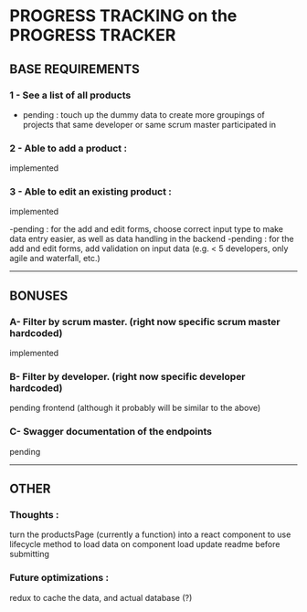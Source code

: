 # PROGRESS TRACKING on the PROGRESS TRACKER

## BASE REQUIREMENTS

### 1 - See a list of all products 
- pending : touch up the dummy data to create more groupings of projects that same developer or same scrum master participated in

### 2 - Able to add a product : 
implemented

### 3 - Able to edit an existing product : 
implemented

-pending : for the add and edit forms, choose correct input type to make data entry easier, as well as data handling in the backend
-pending : for the add and edit forms, add validation on input data (e.g. < 5 developers, only agile and waterfall, etc.)

-----------------------------------------------------------------------------------------------------------------------------------

## BONUSES 

### A- Filter by scrum master. (right now specific scrum master hardcoded)
implemented 

### B- Filter by developer. (right now specific developer hardcoded)
pending frontend (although it probably will be similar to the above)

### C- Swagger documentation of the endpoints
pending

-----------------------------------------------------------------------------------------------------------------------------------

## OTHER 

### Thoughts : 
turn the productsPage (currently a function) into a react component to use lifecycle method to load data on component load
update readme before submitting

### Future optimizations : 
redux to cache the data, and actual database (?)